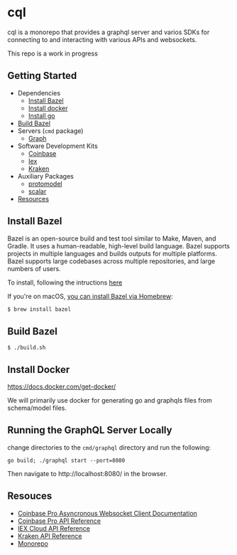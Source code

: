# cql

cql is a monorepo that provides a graphql server and varios SDKs for connecting to and interacting with various APIs and websockets.

This repo is a work in progress

## Getting Started
  * Dependencies
    * [Install Bazel](https://github.com/cryptometrics/cql#installing-bazel)
    * [Install docker](https://github.com/cryptometrics/cql#install-docker)
    * [Install go](https://go.dev/doc/install)
  * [Build Bazel](https://github.com/cryptometrics/cql#build-bazel)
  * Servers (`cmd` package)
    * [Graph](https://github.com/cryptometrics/cql/blob/main/graph/README.md)
  * Software Development Kits
    * [Coinbase](https://github.com/cryptometrics/cql/blob/main/coinbase/README.md)
    * [Iex](https://github.com/cryptometrics/cql/blob/main/iex/README.md)
    * [Kraken](https://github.com/cryptometrics/cql/blob/main/kraken/README.md)
  * Auxiliary Packages
    * [protomodel](https://github.com/cryptometrics/cql/tree/main/protomodel/README.md)
    * [scalar](https://github.com/cryptometrics/cql/tree/main/scalar/README.md)
  * [Resources](https://github.com/cryptometrics/cql#resources)

## Install Bazel

Bazel is an open-source build and test tool similar to Make, Maven, and Gradle. It uses a human-readable, high-level build language. Bazel supports projects in multiple languages and builds outputs for multiple platforms. Bazel supports large codebases across multiple repositories, and large numbers of users.

To install, following the intructions [here](https://docs.bazel.build/versions/4.2.2/bazel-overview.html#how-do-i-use-bazel)

If you're on macOS, [you can install Bazel via Homebrew](https://docs.bazel.build/versions/4.2.2/install-os-x.html#step-2-install-bazel-via-homebrew):

```sh
$ brew install bazel
```

## Build Bazel

```
$ ./build.sh
```

## Install Docker

https://docs.docker.com/get-docker/

We will primarily use docker for generating go and graphqls files from schema/model files.

## Running the GraphQL Server Locally

change directories to the `cmd/graphql` directory and run the following:

```
go build; ./graphql start --port=8080
```

Then navigate to http://localhost:8080/ in the browser.

## Resouces

- [Coinbase Pro Asyncronous Websocket Client Documentation](https://readthedocs.org/projects/copra/downloads/pdf/latest/)
- [Coinbase Pro API Reference](https://docs.pro.coinbase.com/)
- [IEX Cloud API Reference](https://iexcloud.io/docs/api/)
- [Kraken API Reference](https://docs.kraken.com/rest/)
- [Monorepo](https://en.wikipedia.org/wiki/Monorepo)
